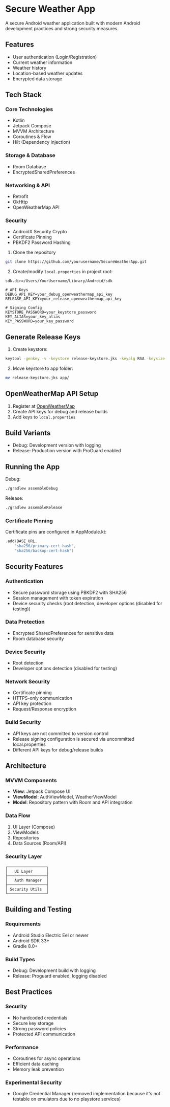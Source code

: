 # Secure Weather App

A secure Android weather application built with modern Android development practices and strong security measures.

## Features

- User authentication (Login/Registration)
- Current weather information
- Weather history
- Location-based weather updates
- Encrypted data storage


## Tech Stack

### Core Technologies
- Kotlin
- Jetpack Compose
- MVVM Architecture
- Coroutines & Flow
- Hilt (Dependency Injection)

### Storage & Database
- Room Database
- EncryptedSharedPreferences

### Networking & API
- Retrofit
- OkHttp
- OpenWeatherMap API

### Security
- AndroidX Security Crypto
- Certificate Pinning
- PBKDF2 Password Hashing

1. Clone the repository
```bash
git clone https://github.com/yourusername/SecureWeatherApp.git
```

2. Create/modify `local.properties` in project root:
```properties
sdk.dir=/Users/YourUsername/Library/Android/sdk

# API Keys
DEBUG_API_KEY=your_debug_openweathermap_api_key
RELEASE_API_KEY=your_release_openweathermap_api_key

# Signing Config
KEYSTORE_PASSWORD=your_keystore_password
KEY_ALIAS=your_key_alias
KEY_PASSWORD=your_key_password
```

## Generate Release Keys

1. Create keystore:
```bash
keytool -genkey -v -keystore release-keystore.jks -keyalg RSA -keysize 2048 -validity 10000 -alias your_key_alias
```

2. Move keystore to app folder:
```bash
mv release-keystore.jks app/
```

## OpenWeatherMap API Setup

1. Register at [OpenWeatherMap](https://openweathermap.org/api)
2. Create API keys for debug and release builds
3. Add keys to `local.properties`

## Build Variants

- Debug: Development version with logging
- Release: Production version with ProGuard enabled

## Running the App

Debug:
```bash
./gradlew assembleDebug
```

Release:
```bash
./gradlew assembleRelease
```

### Certificate Pinning
Certificate pins are configured in AppModule.kt:
```kotlin
.add(BASE_URL,
    "sha256/primary-cert-hash",
    "sha256/backup-cert-hash")
```

## Security Features

### Authentication
- Secure password storage using PBKDF2 with SHA256
- Session management with token expiration
- Device security checks (root detection, developer options (disabled for testing))

### Data Protection
- Encrypted SharedPreferences for sensitive data
- Room database security

### Device Security
- Root detection
- Developer options detection (disabled for testing)

### Network Security
- Certificate pinning
- HTTPS-only communication
- API key protection
- Request/Response encryption

### Build Security
- API keys are not committed to version control
- Release signing configuration is secured via uncommitted local.properties
- Different API keys for debug/release builds

## Architecture

### MVVM Components
- **View**: Jetpack Compose UI
- **ViewModel**: AuthViewModel, WeatherViewModel
- **Model**: Repository pattern with Room and API integration

### Data Flow
1. UI Layer (Compose)
2. ViewModels
3. Repositories
4. Data Sources (Room/API)

### Security Layer
```
┌─────────────────┐
│   UI Layer      │
├─────────────────┤
│   Auth Manager  │
├─────────────────┤
│ Security Utils  │
└─────────────────┘
```

## Building and Testing

### Requirements
- Android Studio Electric Eel or newer
- Android SDK 33+
- Gradle 8.0+

### Build Types
- Debug: Development build with logging
- Release: Proguard enabled, logging disabled

## Best Practices

### Security
- No hardcoded credentials
- Secure key storage
- Strong password policies
- Protected API communication

### Performance
- Coroutines for async operations
- Efficient data caching
- Memory leak prevention

### Experimental Security
- Google Credential Manager (removed implementation because it's not testable on emulators due to no playstore services)
